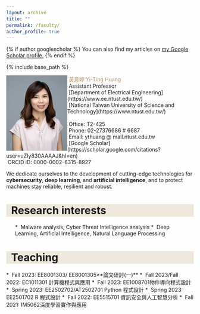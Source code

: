 ```yaml
---
layout: archive
title: ""
permalink: /faculty/
author_profile: true
---
```


{% if author.googlescholar %}
  You can also find my articles on <u><a href="{{author.googlescholar}}">my Google Scholar profile</a>.</u>
{% endif %}

{% include base_path %}


<!-- Director -->
<img src="/images/Yi-ting3.jpg" align="left" height="50%"/>
   <font color="#b29362"> &nbsp;黃意婷 Yi-Ting Huang</font><br>
   &nbsp;Assistant Professor<br>
   &nbsp;[Department of Electrical Engineering](https://www.ee.ntust.edu.tw/)<br>
   &nbsp;[National Taiwan University of Science and Technology](https://www.ntust.edu.tw/)<br><br>
   &nbsp;Office: T2-425<br>
   &nbsp;Phone: 02-27376686 # 6687<br>   
   &nbsp;Email: ythuang @ mail.ntust.edu.tw<br>
   &nbsp;[Google Scholar](https://scholar.google.com/citations?user=uZIy830AAAAJ&hl=en)<br>
   &nbsp;ORCID iD: 0000-0002-6315-8927<br>

  We dedicate ourselves to the development of cutting-edge technologies for **cybersecurity**, **deep learning**, and **artificial intelligence**, and to protect machines stay reliable, resilient and robust.<br>

<!-- Research interests -->  
<h1 style= "background:#efe8dc">&nbsp; Research interests</h1>
<ul>
  *&nbsp;&nbsp;Malware analysis, Cyber Threat Intelligence analysis
  *&nbsp;&nbsp;Deep Learning, Artificial Intelligence, Natural Language Processing
</ul>
<!-- Teaching -->
<h1 style= "background:#efe8dc">&nbsp; Teaching</h1>
  *&nbsp;&nbsp;Fall 2023: EE8001303/ EE8001305**論文研討(一)**
  *&nbsp;&nbsp;Fall 2023/Fall 2022: EC1011301 計算機程式與應用
  *&nbsp;&nbsp;Fall 2023: EE1008701物件導向程式設計
  *&nbsp;&nbsp;Spring 2023: EE2502702/AT2502701 Python 程式設計
  *&nbsp;&nbsp;Spring 2023: EE2501702	 R 程式設計
  *&nbsp;&nbsp;Fall 2022: EE5515701 資訊安全與人工智慧分析
  *&nbsp;&nbsp;Fall 2021: IM5062深度學習實作與應用

